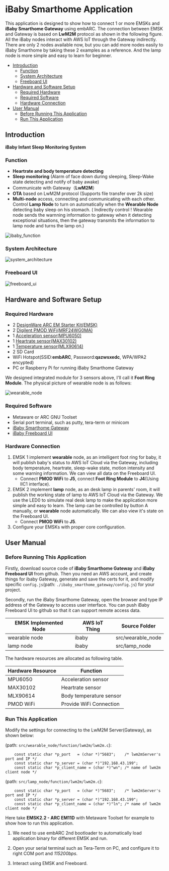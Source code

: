 # iBaby Smarthome Application
This application is designed to show how to connect 1 or more EMSKs and **iBaby Smarthome Gateway** using embARC. The connection between EMSK and Gateway is based on **LwM2M** protocol as shown in the following figure. All the iBaby nodes interact with AWS IoT through the Gateway indirectly. There are only 2 nodes available now, but you can add more nodes easily to iBaby Smarthome by taking these 2 examples as a reference. And the lamp node is more simple and easy to learn for beginner.

* [Introduction](#introduction)
	* [Function](#function)
	* [System Architecture](#system-architecture)
	* [Freeboard UI](#freeboard-ui)
* [Hardware and Software Setup](#hardware-and-software-setup)
	* [Required Hardware](#required-hardware)
	* [Required Software](#required-software)
	* [Hardware Connection](#hardware-connection)
* [User Manual](#user-manual)
	* [Before Running This Application](#before-running-this-application)
	* [Run This Application](#run-this-application)

## Introduction
**iBaby Infant Sleep Monitoring System**

### Function

- **Heartrate and body temperature detecting**
- **Sleep monitoring** (Alarm of face down during sleeping, Sleep-Wake state detecting and notify of baby awake)
- Communicate with Gateway（**LwM2M**）
- **OTA** based on LwM2M protocol (Supports file transfer over 2k size)
- **Multi-node** access, connecting and communicating with each other.
  Control **Lamp Node** to turn on automatically when the **Wearable Node** detecting baby sleep on his stomach.
  ( Indirectly control ! Wearable node sends the warnning information to gateway when it detecting exceptional situations,
   then the gateway transmits the information to lamp node and turns the lamp on.)

![ibaby_function][0]

### System Architecture

![system_architecture][1]

### Freeboard UI

![freeboard_ui][2]

## Hardware and Software Setup
### Required Hardware
- 2 [DesignWare ARC EM Starter Kit(EMSK)][30]
- 2 [Digilent PMOD WiFi(MRF24WG0MA)][31]
- 1 [Acceleration sensor(MPU6050)][32]
- 1 [Heartrate sensor(MAX30102)][33]
- 1 [Temperature sensor(MLX90614)][34]
- 2 SD Card
- WiFi Hotspot(SSID:**embARC**, Password:**qazwsxedc**, WPA/WPA2 encypted)
- PC or Raspberry Pi for running iBaby Smarthome Gateway

We designed integrated module for 3 sensors above, I'll call it **Foot Ring Module**. The physical picture of wearable node is as follows:

![wearable_node][3]

### Required Software
- Metaware or ARC GNU Toolset
- Serial port terminal, such as putty, tera-term or minicom
- [iBaby Smarthome Gateway][35]
- [iBaby Freeboard UI][36]

### Hardware Connection
1. EMSK 1 implement **wearable** node, as an intelligent foot ring for baby, it will publish baby's status to AWS IoT Cloud via the Gateway, including body temperature, heartrate, sleep-wake state, motion intensity and some warning information. We can view all data on the Freeboard UI.
   - Connect **PMOD WiFi** to **J5**, connect **Foot Ring Module** to **J4**(Using IIC1 interface).
2. EMSK 2 implement **lamp** node, as an desk lamp in parents' room, it will publish the working state of lamp to AWS IoT Cloud via the Gateway. We use the LED0 to simulate real desk lamp to make the application more simple and easy to learn. The lamp can be controlled by button A manually, or **wearable** node automatically. We can also view it's state on the Freeboard UI.
   - Connect **PMOD WiFi** to **J5**.
3. Configure your EMSKs with proper core configuration.

## User Manual
### Before Running This Application
Firstly, download source code of **iBaby Smarthome Gateway** and **iBaby Freeboard UI** from github. Then you need an AWS account, and create things for ibaby Gateway, generate and save the certs for it, and modify specific `config.js`(path: `./ibaby_smarthome_gateway/config.js`) for your project.

Secondly, run the iBaby Smarthome Gateway, open the browser and type IP address of the Gateway to access user interface. You can push iBaby Freeboard UI to github so that it can support remote access data.

|  EMSK Implemented Node   |    AWS IoT Thing      |     Source Folder      |
| ------------------------ | --------------------- | ---------------------- |
|      wearable node       |        ibaby          |   src/wearable_node    |
|      lamp node           |        ibaby          |   src/lamp_node        |

The hardware resources are allocated as following table.

|  Hardware Resource  |            Function                                           |
| ------------------- | ------------------------------------------------------------- |
|  MPU6050            |        Acceleration sensor                                    |
|  MAX30102           |        Heartrate sensor                                       |
|  MLX90614           |        Body temperature sensor                                |
|  PMOD WiFi          |        Provide WiFi Connection                                |

### Run This Application

Modify the settings for connecting to the LwM2M Server(Gateway), as shown below:

(path: `src/wearable_node/function/lwm2m/lwm2m.c`):

		const static char *p_port   = (char *)"5683";    /* lwm2mServer's port and IP */
		const static char *p_server = (char *)"192.168.43.199";
		const static char *p_client_name = (char *)"wn"; /* name of lwm2m client node */

(path: `src/lamp_node/function/lwm2m/lwm2m.c`):

		const static char *p_port   = (char *)"5683";    /* lwm2mServer's port and IP */
		const static char *p_server = (char *)"192.168.43.199";
		const static char *p_client_name = (char *)"ln"; /* name of lwm2m client node */

Here take **EMSK2.2 - ARC EM11D** with Metaware Toolset for example to show how to run this application.

1. We need to use embARC 2nd bootloader to automatically load application binary for different EMSK and run.

2. Open your serial terminal such as Tera-Term on PC, and configure it to right COM port and *115200bps*.

3. Interact using EMSK and Freeboard.

[0]: ./doc/screenshots/ibaby_function.PNG         "ibaby_function"
[1]: ./doc/screenshots/system_architecture.PNG    "system_architecture"
[2]: ./doc/screenshots/freeboard_ui.png           "freeboard_ui"
[3]: ./doc/screenshots/wearable_node.jpg          "wearable_node"

[30]: https://www.synopsys.com/dw/ipdir.php?ds=arc_em_starter_kit    "DesignWare ARC EM Starter Kit(EMSK)"
[31]: http://store.digilentinc.com/pmodwifi-wifi-interface-802-11g/    "Digilent PMOD WiFi(MRF24WG0MA)"
[32]: https://www.invensense.com/products/motion-tracking/6-axis/mpu-6050/    "Acceleration sensor(MPU6050)"
[33]: http://www.electronics-lab.com/max30102/    "Heartrate sensor(MAX30102)"
[34]: https://developer.mbed.org/components/MLX90614-I2C-Infrared-Thermometer/    "Temperature sensor(MLX90614)"
[35]: https://github.com/XiangcaiHuang/ibaby.git    "iBaby Smarthome Gateway"
[36]: https://github.com/XiangcaiHuang/ibaby.git    "iBaby Freeboard UI"
